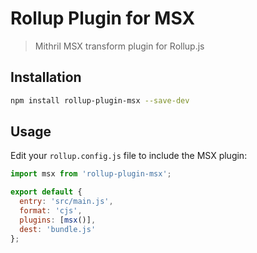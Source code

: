 # Rollup Plugin for MSX
> Mithril MSX transform plugin for Rollup.js

## Installation

```bash
npm install rollup-plugin-msx --save-dev
```

## Usage

Edit your `rollup.config.js` file to include the MSX plugin:

```js
import msx from 'rollup-plugin-msx';

export default {
  entry: 'src/main.js',
  format: 'cjs',
  plugins: [msx()],
  dest: 'bundle.js'
};
```
